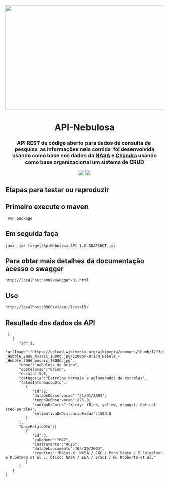 <p align="center"><img src="img/logo-api.gif" width = "3323px" height="333px"></p>

<h1 align="center">API-Nebulosa</h1>

<h3 align="center">
API REST de código aberto para dados de consulta de  pesquisa  as informações nela contida  foi desenvolvida usando como base nos dados da <a href="https://www.nasa.gov/subject/6893/nebulae/">NASA</a>
 e <a href="https://chandra.harvard.edu/photo/2007/orion/">Chandra</a> usando como base organizacional um sistema de CRUD
<p align="center">
<a href="https://www.travis-ci.com/github/Mario23junior/Api-Nebulosas/pull_requests"> <img src="https://img.shields.io/github/workflow/status/r-spacex/SpaceX-API/Test?style=flat-square"></a>
<a href="https://en.wikipedia.org/wiki/Representational_state_transfer"><img src="https://img.shields.io/badge/interface-REST-brightgreen.svg?longCache=true&style=flat-square"></a>
</p>

## Etapas para testar ou reproduzir

## Primeiro execute o maven 
 
```
 mvn package
```
## Em seguida faça
```
java -jar target/ApiNebulosa-API-1.0-SNAPSHOT.jar

```
## Para obter mais detalhes da documentação acesso o swagger
```
http://localhost:8080/swagger-ui.html
```

## Uso

```
http://localhost:8080/v1/api/listall/
```

## Resultado dos dados da API

```
 [
   {
      "id":1,
      "urlImage":"https://upload.wikimedia.org/wikipedia/commons/thumb/f/f3/Orion_Nebula_-_Hubble_2006_mosaic_18000.jpg/1200px-Orion_Nebula_-_Hubble_2006_mosaic_18000.jpg",
      "nome":"nebulosa de Orion",
      "costelacao":"Orion",
      "escala":5.5,
      "categoria":"Estrelas normais e aglomerados de estrelas",
      "fatosInformacaoDto":[
         {
            "id":2,
            "dataDeObrservacao":"21/01/2003",
            "tempoDeObservacao":223.0,
            "codigoDeCores":"X-ray: (Blue, yellow, orange); Optical (red-purple)",
            "estimativaDeDistanciaEmLuz":1500.0
         }
      ],
      "baseRelatoDto":[
         {
            "id":3,
            "coDeNome":"M42",
            "instrumento":"ACIS",
            "dataDeLancamento":"03/10/2003",
            "creditos":"Raios-X: NASA / CXC / Penn State / E.Feigelson & K.Getman et al .; Ótico: NASA / ESA / STScI / M. Robberto et al."
         }
      ]
   }
]

```
